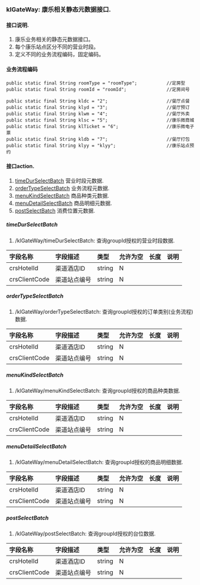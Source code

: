 ### klGateWay: 康乐相关静态元数据接口.

#### 接口说明.
1. 康乐业务相关的静态元数据接口。
1. 每个康乐站点区分不同的营业时段。
1. 定义不同的业务流程编码，固定编码。

#### 业务流程编码
 ```
public static final String roomType = "roomType";           //定房型
public static final String roomId = "roomId";               //定房间号

public static final String kldc = "2";                      //餐厅点餐
public static final String klyd = "3";                      //餐厅预订
public static final String klwm = "4";                      //餐厅外卖
public static final String klsc = "5";                      //康乐微商城
public static final String klTicket = "6";                  //康乐微电子票
public static final String kldb = "7";                      //餐厅打包
public static final String klyy = "klyy";                   //康乐站点预约
 ```

#### 接口action.
1. [timeDurSelectBatch](#timeDurSelectBatch)  营业时段元数据.
1. [orderTypeSelectBatch](#orderTypeSelectBatch)  业务流程元数据.
1. [menuKindSelectBatch](#menuKindSelectBatch)  商品种类元数据.
1. [menuDetailSelectBatch](#menuDetailSelectBatch)  商品明细元数据.
1. [postSelectBatch](#postSelectBatch)  消费位置元数据.
 

##### timeDurSelectBatch
1. /klGateWay/timeDurSelectBatch:       查询groupId授权的营业时段数据.

| 字段名称 | 字段描述 | 类型 | 允许为空 | 长度 | 说明 |
| :--- | :--- | :--- | :--- | :--- | :--- |
| crsHotelId | 渠道酒店ID | string | N |  |  |
| crsClientCode | 渠道站点编号 | string | N |  |  |

##### orderTypeSelectBatch
1. /klGateWay/orderTypeSelectBatch:     查询groupId授权的订单类别(业务流程)数据.

| 字段名称 | 字段描述 | 类型 | 允许为空 | 长度 | 说明 |
| :--- | :--- | :--- | :--- | :--- | :--- |
| crsHotelId | 渠道酒店ID | string | N |  |  |
| crsClientCode | 渠道站点编号 | string | N |  |  |

##### menuKindSelectBatch
1. /klGateWay/menuKindSelectBatch:      查询groupId授权的商品种类数据.

| 字段名称 | 字段描述 | 类型 | 允许为空 | 长度 | 说明 |
| :--- | :--- | :--- | :--- | :--- | :--- |
| crsHotelId | 渠道酒店ID | string | N |  |  |
| crsClientCode | 渠道站点编号 | string | N |  |  |

##### menuDetailSelectBatch
1. /klGateWay/menuDetailSelectBatch:    查询groupId授权的商品明细数据.

| 字段名称 | 字段描述 | 类型 | 允许为空 | 长度 | 说明 |
| :--- | :--- | :--- | :--- | :--- | :--- |
| crsHotelId | 渠道酒店ID | string | N |  |  |
| crsClientCode | 渠道站点编号 | string | N |  |  |

##### postSelectBatch
1. /klGateWay/postSelectBatch:          查询groupId授权的台位数据.

| 字段名称 | 字段描述 | 类型 | 允许为空 | 长度 | 说明 |
| :--- | :--- | :--- | :--- | :--- | :--- |
| crsHotelId | 渠道酒店ID | string | N |  |  |
| crsClientCode | 渠道站点编号 | string | N |  |  |
